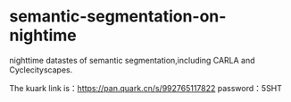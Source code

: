 # semantic-segmentation-on-nightime
nighttime  datastes of semantic segmentation,including CARLA and Cyclecityscapes.

The  kuark link  is：https://pan.quark.cn/s/992765117822
password：5SHT
